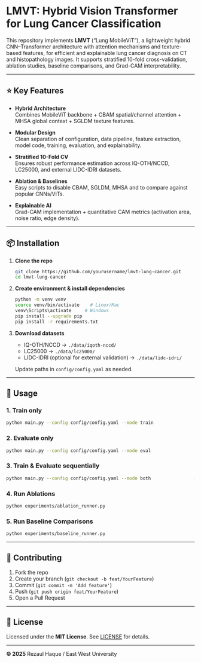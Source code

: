 # LMVT: Hybrid Vision Transformer for Lung Cancer Classification

This repository implements **LMVT** (“Lung MobileViT”), a lightweight hybrid CNN–Transformer architecture with attention mechanisms and texture-based features, for efficient and explainable lung cancer diagnosis on CT and histopathology images. It supports stratified 10-fold cross-validation, ablation studies, baseline comparisons, and Grad-CAM interpretability.

---

## ⭐️ Key Features

- **Hybrid Architecture**  
  Combines MobileViT backbone + CBAM spatial/channel attention + MHSA global context + SGLDM texture features.

- **Modular Design**  
  Clean separation of configuration, data pipeline, feature extraction, model code, training, evaluation, and explainability.

- **Stratified 10-Fold CV**  
  Ensures robust performance estimation across IQ-OTH/NCCD, LC25000, and external LIDC-IDRI datasets.

- **Ablation & Baselines**  
  Easy scripts to disable CBAM, SGLDM, MHSA and to compare against popular CNNs/ViTs.

- **Explainable AI**  
  Grad-CAM implementation + quantitative CAM metrics (activation area, noise ratio, edge density).

---

## 📦 Installation

1. **Clone the repo**  
   ```bash
   git clone https://github.com/yourusername/lmvt-lung-cancer.git
   cd lmvt-lung-cancer
   ```

2. **Create environment & install dependencies**  
   ```bash
   python -m venv venv
   source venv/bin/activate    # Linux/Mac
   venv\Scripts\activate     # Windows
   pip install --upgrade pip
   pip install -r requirements.txt
   ```

3. **Download datasets**  
   - IQ-OTH/NCCD → `./data/iqoth-nccd/`  
   - LC25000 → `./data/lc25000/`  
   - LIDC-IDRI (optional for external validation) → `./data/lidc-idri/`

   Update paths in `config/config.yaml` as needed.

---



## 🚀 Usage

### 1. Train only
```bash
python main.py --config config/config.yaml --mode train
```

### 2. Evaluate only
```bash
python main.py --config config/config.yaml --mode eval                --checkpoint logs/best_model_fold0.pth --fold 0
```

### 3. Train & Evaluate sequentially
```bash
python main.py --config config/config.yaml --mode both                --checkpoint logs/best_model_fold2.pth --fold 2
```

### 4. Run Ablations
```bash
python experiments/ablation_runner.py
```

### 5. Run Baseline Comparisons
```bash
python experiments/baseline_runner.py
```


---

## 🤝 Contributing

1. Fork the repo  
2. Create your branch (`git checkout -b feat/YourFeature`)  
3. Commit (`git commit -m 'Add feature'`)  
4. Push (`git push origin feat/YourFeature`)  
5. Open a Pull Request

---

## 📝 License

Licensed under the **MIT License**. See [LICENSE](LICENSE) for details.

---

**© 2025** Rezaul Haque / East West University  
